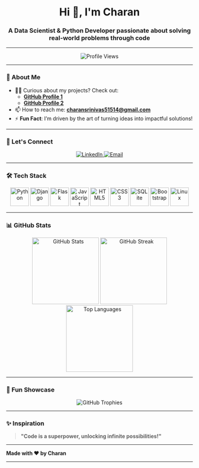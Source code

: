 <h1 align="center">Hi 👋, I'm Charan</h1>
<h3 align="center">A Data Scientist & Python Developer passionate about solving real-world problems through code</h3>

---

<p align="center">
  <img src="https://komarev.com/ghpvc/?username=charantejabs-cherrypy&label=Profile%20Views&color=brightgreen&style=flat-square" alt="Profile Views" />
</p>

---

### 🌟 About Me
- 👨‍💻 Curious about my projects? Check out:
  - [**GitHub Profile 1**](https://github.com/CharanTejaBS-cherrypy)
  - [**GitHub Profile 2**](https://github.com/CharanTejaBS6/)
- 📫 How to reach me: **charansrinivas51514@gmail.com**
- ⚡ **Fun Fact**: I’m driven by the art of turning ideas into impactful solutions!

---

### 🔗 Let's Connect
<p align="center">
  <a href="https://linkedin.com/in/charan-teja-6b1a4026a" target="_blank">
    <img src="https://img.shields.io/badge/LinkedIn-0077B5?style=for-the-badge&logo=linkedin&logoColor=white" alt="LinkedIn">
  </a>
  <a href="mailto:charansrinivas51514@gmail.com">
    <img src="https://img.shields.io/badge/Email-D14836?style=for-the-badge&logo=gmail&logoColor=white" alt="Email">
  </a>
</p>

---

### 🛠️ Tech Stack
<p align="center">
  <img src="https://cdn.jsdelivr.net/gh/devicons/devicon/icons/python/python-original.svg" alt="Python" width="50" height="50" />
  <img src="https://cdn.jsdelivr.net/gh/devicons/devicon/icons/django/django-plain.svg" alt="Django" width="50" height="50" />
  <img src="https://www.vectorlogo.zone/logos/pocoo_flask/pocoo_flask-icon.svg" alt="Flask" width="50" height="50" />
  <img src="https://cdn.jsdelivr.net/gh/devicons/devicon/icons/javascript/javascript-original.svg" alt="JavaScript" width="50" height="50" />
  <img src="https://cdn.jsdelivr.net/gh/devicons/devicon/icons/html5/html5-original.svg" alt="HTML5" width="50" height="50" />
  <img src="https://cdn.jsdelivr.net/gh/devicons/devicon/icons/css3/css3-original.svg" alt="CSS3" width="50" height="50" />
  <img src="https://cdn.jsdelivr.net/gh/devicons/devicon/icons/sqlite/sqlite-original.svg" alt="SQLite" width="50" height="50" />
  <img src="https://cdn.jsdelivr.net/gh/devicons/devicon/icons/bootstrap/bootstrap-original.svg" alt="Bootstrap" width="50" height="50" />
  <img src="https://cdn.jsdelivr.net/gh/devicons/devicon/icons/linux/linux-original.svg" alt="Linux" width="50" height="50" />
</p>

---

### 📊 GitHub Stats
<div align="center">
  <img src="https://github-readme-stats.vercel.app/api?username=charantejabs-cherrypy&show_icons=true&count_private=true&theme=radical" alt="GitHub Stats" height="180px" />
  <img src="https://github-readme-streak-stats.herokuapp.com/?user=charantejabs-cherrypy&theme=radical" alt="GitHub Streak" height="180px" />
  <img src="https://github-profile-summary-cards.vercel.app/api/cards/repos-per-language?username=charantejabs-cherrypy&theme=radical" alt="Top Languages" height="180px" />
</div>

---

### 🎨 Fun Showcase
<div align="center">
  <img src="https://github-profile-trophy.vercel.app/?username=charantejabs-cherrypy&theme=dracula&margin-w=15&margin-h=15" alt="GitHub Trophies" />
</div>
<!--
### 🌈 Background Animation
<div style="position:relative;">
  <img src="https://user-images.githubusercontent.com/59432799/129556365-c4c4aebe-dff5-45a2-bf2b-7c3d25c3897f.gif" alt="Background Animation" style="width:100%; border-radius:10px; box-shadow: 0px 4px 10px rgba(0,0,0,0.5);">
</div>
-->

---

### ✨ Inspiration
> **"Code is a superpower, unlocking infinite possibilities!"**

---

**Made with ❤️ by Charan**

---
<!--
### 🌐 Responsive Design Enhancements
- Icons and stats are perfectly aligned for all screen sizes.
- Flexible layout adapts for both desktop and mobile viewing.
- Margins, padding, and animations ensure a professional yet elegant look. -->
